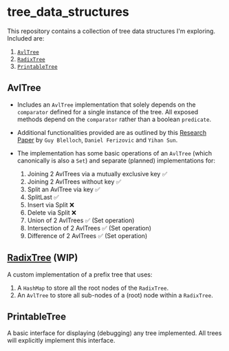 # tree_data_structures

This repository contains a collection of tree data structures I'm exploring. Included are:

1. [`AvlTree`](./lib/src/avl_tree/avl_tree.dart)
2. [`RadixTree`](./lib/src/radix_tree.dart)
3. [`PrintableTree`](./lib/src/printable_tree.dart)

## AvlTree

- Includes an `AvlTree` implementation that solely depends on the `comparator`
defined for a single instance of the tree. All exposed methods depend on the
`comparator` rather than a boolean `predicate`.

- Additional functionalities provided are as outlined by this [Research Paper](https://arxiv.org/abs/1602.02120) by `Guy Blelloch`, `Daniel Ferizovic` and
`Yihan Sun`.

- The implementation has some basic operations of an `AvlTree` (which canonically is also a `Set`) and separate (planned) implementations for:
  1. Joining 2 AvlTrees via a mutually exclusive key ✅
  2. Joining 2 AvlTrees without key ✅
  3. Split an AvlTree via key ✅
  4. SplitLast ✅
  5. Insert via Split ❌
  6. Delete via Split ❌
  7. Union of 2 AvlTrees ✅ (Set operation)
  8. Intersection of 2 AvlTrees ✅ (Set operation)
  9. Difference of 2 AvlTrees ✅ (Set operation)

## [RadixTree](https://en.wikipedia.org/wiki/Radix_tree) (WIP)

A custom implementation of a prefix tree that uses:

1. A `HashMap` to store all the root nodes of the `RadixTree`.
2. An `AvlTree` to store all sub-nodes of a (root) node within a `RadixTree`.

## PrintableTree

A basic interface for displaying (debugging) any tree implemented. All trees
will explicitly implement this interface.
